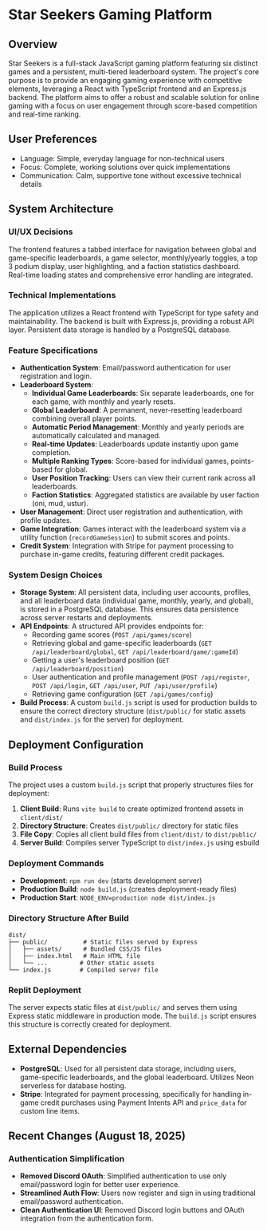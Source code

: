 # Star Seekers Gaming Platform

## Overview
Star Seekers is a full-stack JavaScript gaming platform featuring six distinct games and a persistent, multi-tiered leaderboard system. The project's core purpose is to provide an engaging gaming experience with competitive elements, leveraging a React with TypeScript frontend and an Express.js backend. The platform aims to offer a robust and scalable solution for online gaming with a focus on user engagement through score-based competition and real-time ranking.

## User Preferences
- Language: Simple, everyday language for non-technical users
- Focus: Complete, working solutions over quick implementations
- Communication: Calm, supportive tone without excessive technical details

## System Architecture

### UI/UX Decisions
The frontend features a tabbed interface for navigation between global and game-specific leaderboards, a game selector, monthly/yearly toggles, a top 3 podium display, user highlighting, and a faction statistics dashboard. Real-time loading states and comprehensive error handling are integrated.

### Technical Implementations
The application utilizes a React frontend with TypeScript for type safety and maintainability. The backend is built with Express.js, providing a robust API layer. Persistent data storage is handled by a PostgreSQL database.

### Feature Specifications
- **Authentication System**: Email/password authentication for user registration and login.
- **Leaderboard System**:
    - **Individual Game Leaderboards**: Six separate leaderboards, one for each game, with monthly and yearly resets.
    - **Global Leaderboard**: A permanent, never-resetting leaderboard combining overall player points.
    - **Automatic Period Management**: Monthly and yearly periods are automatically calculated and managed.
    - **Real-time Updates**: Leaderboards update instantly upon game completion.
    - **Multiple Ranking Types**: Score-based for individual games, points-based for global.
    - **User Position Tracking**: Users can view their current rank across all leaderboards.
    - **Faction Statistics**: Aggregated statistics are available by user faction (oni, mud, ustur).
- **User Management**: Direct user registration and authentication, with profile updates.
- **Game Integration**: Games interact with the leaderboard system via a utility function (`recordGameSession`) to submit scores and points.
- **Credit System**: Integration with Stripe for payment processing to purchase in-game credits, featuring different credit packages.

### System Design Choices
- **Storage System**: All persistent data, including user accounts, profiles, and all leaderboard data (individual game, monthly, yearly, and global), is stored in a PostgreSQL database. This ensures data persistence across server restarts and deployments.
- **API Endpoints**: A structured API provides endpoints for:
    - Recording game scores (`POST /api/games/score`)
    - Retrieving global and game-specific leaderboards (`GET /api/leaderboard/global`, `GET /api/leaderboard/game/:gameId`)
    - Getting a user's leaderboard position (`GET /api/leaderboard/position`)
    - User authentication and profile management (`POST /api/register`, `POST /api/login`, `GET /api/user`, `PUT /api/user/profile`)
    - Retrieving game configuration (`GET /api/games/config`)
- **Build Process**: A custom `build.js` script is used for production builds to ensure the correct directory structure (`dist/public/` for static assets and `dist/index.js` for the server) for deployment.
  
## Deployment Configuration

### Build Process
The project uses a custom `build.js` script that properly structures files for deployment:

1. **Client Build**: Runs `vite build` to create optimized frontend assets in `client/dist/`
2. **Directory Structure**: Creates `dist/public/` directory for static files
3. **File Copy**: Copies all client build files from `client/dist/` to `dist/public/`
4. **Server Build**: Compiles server TypeScript to `dist/index.js` using esbuild

### Deployment Commands
- **Development**: `npm run dev` (starts development server)
- **Production Build**: `node build.js` (creates deployment-ready files)
- **Production Start**: `NODE_ENV=production node dist/index.js`

### Directory Structure After Build
```
dist/
├── public/          # Static files served by Express
│   ├── assets/      # Bundled CSS/JS files
│   ├── index.html   # Main HTML file
│   └── ...         # Other static assets
└── index.js        # Compiled server file
```

### Replit Deployment
The server expects static files at `dist/public/` and serves them using Express static middleware in production mode. The `build.js` script ensures this structure is correctly created for deployment.

## External Dependencies

- **PostgreSQL**: Used for all persistent data storage, including users, game-specific leaderboards, and the global leaderboard. Utilizes Neon serverless for database hosting.
- **Stripe**: Integrated for payment processing, specifically for handling in-game credit purchases using Payment Intents API and `price_data` for custom line items.
## Recent Changes (August 18, 2025)

### Authentication Simplification
- **Removed Discord OAuth**: Simplified authentication to use only email/password login for better user experience.
- **Streamlined Auth Flow**: Users now register and sign in using traditional email/password authentication.
- **Clean Authentication UI**: Removed Discord login buttons and OAuth integration from the authentication form.